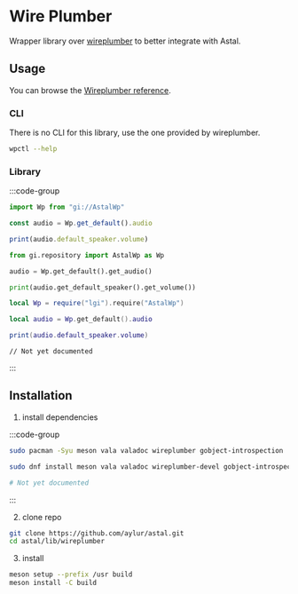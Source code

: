 # Wire Plumber

Wrapper library over [wireplumber](https://pipewire.pages.freedesktop.org/wireplumber/) to better integrate with Astal.

## Usage

You can browse the [Wireplumber reference](https://aylur.github.io/libastal/wireplumber).

### CLI

There is no CLI for this library, use the one provided by wireplumber.

```sh
wpctl --help
```

### Library

:::code-group

```js [<i class="devicon-javascript-plain"></i> JavaScript]
import Wp from "gi://AstalWp"

const audio = Wp.get_default().audio

print(audio.default_speaker.volume)
```

```py [<i class="devicon-python-plain"></i> Python]
from gi.repository import AstalWp as Wp

audio = Wp.get_default().get_audio()

print(audio.get_default_speaker().get_volume())
```

```lua [<i class="devicon-lua-plain"></i> Lua]
local Wp = require("lgi").require("AstalWp")

local audio = Wp.get_default().audio

print(audio.default_speaker.volume)
```

```vala [<i class="devicon-vala-plain"></i> Vala]
// Not yet documented
```

:::

## Installation

1. install dependencies

:::code-group

```sh [<i class="devicon-archlinux-plain"></i> Arch]
sudo pacman -Syu meson vala valadoc wireplumber gobject-introspection
```

```sh [<i class="devicon-fedora-plain"></i> Fedora]
sudo dnf install meson vala valadoc wireplumber-devel gobject-introspection-devel
```

```sh [<i class="devicon-ubuntu-plain"></i> Ubuntu]
# Not yet documented
```

:::

2. clone repo

```sh
git clone https://github.com/aylur/astal.git
cd astal/lib/wireplumber
```

3. install

```sh
meson setup --prefix /usr build
meson install -C build
```
